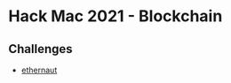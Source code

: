 # Hack Mac 2021 - Blockchain

## Challenges
* [ethernaut](https://github.com/MQU-HackMac/challenges-2021-public/tree/main/blockchain/ethernaut)
